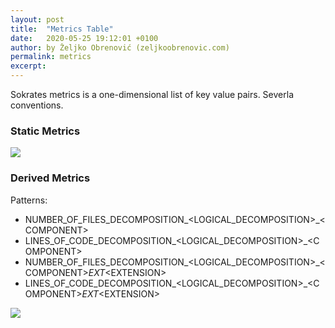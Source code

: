 ```yaml
---
layout: post
title:  "Metrics Table"
date:   2020-05-25 19:12:01 +0100
author: by Željko Obrenović (zeljkoobrenovic.com)
permalink: metrics
excerpt:
---
```


Sokrates metrics is a one-dimensional list of key value pairs. Severla conventions.

### Static Metrics

![](assets/images/sokrates/metrics-table.png)


### Derived Metrics

Patterns:
* NUMBER_OF_FILES_DECOMPOSITION_&lt;LOGICAL_DECOMPOSITION&gt;_&lt;COMPONENT&gt;
* LINES_OF_CODE_DECOMPOSITION_&lt;LOGICAL_DECOMPOSITION&gt;_&lt;COMPONENT&gt;
* NUMBER_OF_FILES_DECOMPOSITION_&lt;LOGICAL_DECOMPOSITION&gt;_&lt;COMPONENT&gt;_EXT_&lt;EXTENSION&gt;
* LINES_OF_CODE_DECOMPOSITION_&lt;LOGICAL_DECOMPOSITION&gt;_&lt;COMPONENT&gt;_EXT_&lt;EXTENSION&gt;

![](assets/images/sokrates/metrics-table-derived.png)

